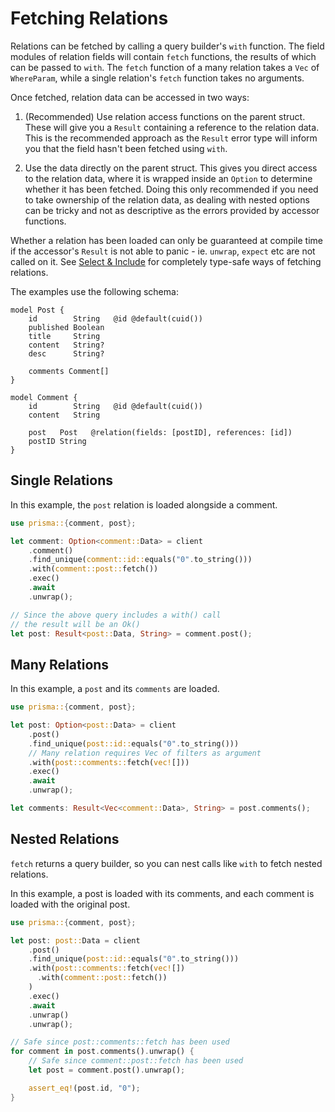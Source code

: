 # Fetching Relations

Relations can be fetched by calling a query builder's `with` function.
The field modules of relation fields will contain `fetch` functions, the results of which can be passed to `with`.
The `fetch` function of a many relation takes a `Vec` of `WhereParam`, while a single relation's `fetch` function takes no arguments.

Once fetched, relation data can be accessed in two ways:
1. (Recommended) Use relation access functions on the parent struct.
These will give you a `Result` containing a reference to the relation data.
This is the recommended approach as the `Result` error type will inform you that the field hasn't been fetched using `with`.

2. Use the data directly on the parent struct.
This gives you direct access to the relation data, where it is wrapped inside an `Option` to determine whether it has been fetched.
Doing this only recommended if you need to take ownership of the relation data, as dealing with nested options can be tricky and not as descriptive as the errors provided by accessor functions.

Whether a relation has been loaded can only be guaranteed at compile time if the accessor's `Result` is not able to panic - ie. `unwrap`, `expect` etc are not called on it.
See [Select & Include](select-include) for completely type-safe ways of fetching relations.

The examples use the following schema:

```prisma
model Post {
    id        String   @id @default(cuid())
    published Boolean
    title     String
    content   String?
    desc      String?

    comments Comment[]
}

model Comment {
    id        String   @id @default(cuid())
    content   String

    post   Post   @relation(fields: [postID], references: [id])
    postID String
}
```

## Single Relations

In this example, the `post` relation is loaded alongside a comment.

```rust
use prisma::{comment, post};

let comment: Option<comment::Data> = client
    .comment()
    .find_unique(comment::id::equals("0".to_string()))
    .with(comment::post::fetch())
    .exec()
    .await
    .unwrap();

// Since the above query includes a with() call
// the result will be an Ok()
let post: Result<post::Data, String> = comment.post();
```

## Many Relations

In this example, a `post` and its `comments` are loaded.

```rust
use prisma::{comment, post};

let post: Option<post::Data> = client
    .post()
    .find_unique(post::id::equals("0".to_string()))
    // Many relation requires Vec of filters as argument
    .with(post::comments::fetch(vec![]))
    .exec()
    .await
    .unwrap();

let comments: Result<Vec<comment::Data>, String> = post.comments();
```

## Nested Relations

`fetch` returns a query builder, so you can nest calls like `with` to fetch nested relations.

In this example, a post is loaded with its comments, and each comment is loaded with the original post.

```rust
use prisma::{comment, post};

let post: post::Data = client
    .post()
    .find_unique(post::id::equals("0".to_string()))
    .with(post::comments::fetch(vec![])
      .with(comment::post::fetch())
    )
    .exec()
    .await
    .unwrap()
    .unwrap();

// Safe since post::comments::fetch has been used
for comment in post.comments().unwrap() {
    // Safe since comment::post::fetch has been used
    let post = comment.post().unwrap();

    assert_eq!(post.id, "0");
}
```
